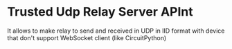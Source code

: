 # Trusted Udp Relay Server APInt
It allows to make relay to send and received in UDP in IID format with device that don't support WebSocket client (like CircuitPython) 

